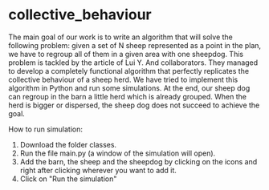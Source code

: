 # collective_behaviour
The main goal of our work is to write an algorithm that will solve the following problem: given a set of N sheep represented as a point in the plan, we have to regroup all of them in a given area with one sheepdog. This problem is tackled by the article of Lui Y. And collaborators. They managed to develop a completely functional algorithm that perfectly replicates the collective behaviour of a sheep herd. We have tried to implement this algorithm in Python and run some simulations. At the end, our sheep dog can regroup in the barn a little herd which is already grouped. When the herd is bigger or dispersed, the sheep dog does not succeed to achieve the goal.

How to run simulation:
1. Download the folder classes.
2. Run the file main.py (a window of the simulation will open).
3. Add the barn, the sheep and the sheepdog by clicking on the icons and right after clicking wherever you want to add it.
4. Click on "Run the simulation"
